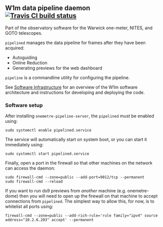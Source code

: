 ## W1m data pipeline daemon [![Travis CI build status](https://travis-ci.org/warwick-one-metre/pipelined.svg?branch=master)](https://travis-ci.org/warwick-one-metre/pipelined)

Part of the observatory software for the Warwick one-meter, NITES, and GOTO telescopes.

`pipelined` manages the data pipeline for frames after they have been acquired:

* Autoguiding
* Online Reduction
* Generating previews for the web dashboard

`pipeline` is a commandline utility for configuring the pipeline.

See [Software Infrastructure](https://github.com/warwick-one-metre/docs/wiki/Software-Infrastructure) for an overview of the W1m software architecture and instructions for developing and deploying the code.

### Software setup

After installing `onemetre-pipeline-server`, the `pipelined` must be enabled using:
```
sudo systemctl enable pipelined.service
```

The service will automatically start on system boot, or you can start it immediately using:
```
sudo systemctl start pipelined.service
```

Finally, open a port in the firewall so that other machines on the network can access the daemon:
```
sudo firewall-cmd --zone=public --add-port=9012/tcp --permanent
sudo firewall-cmd --reload
```

If you want to run ds9 previews from *another* machine (e.g. onemetre-dome) then you will need to open up the firewall on that machine to accept connections from `pipelined`.  The simplest way to allow this, for now, is to whitelist all ports using:
```
firewall-cmd --zone=public --add-rich-rule='rule family="ipv4" source address="10.2.6.203" accept' --permanent
```
